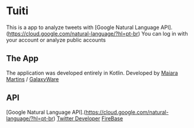 # Tuiti
This is a app to analyze tweets with [Google Natural Language API].(https://cloud.google.com/natural-language/?hl=pt-br)
You can log in with your account or analyze public accounts

## The App 
The application was developed entirely in Kotlin.
Developed by [Maiara Martins](https://www.linkedin.com/in/maiara-martins/) / [GalaxyWare](https://maiaram.github.io)

## API
[Google Natural Language API].(https://cloud.google.com/natural-language/?hl=pt-br)
[Twitter Developer](https://developer.twitter.com/en.html)
[FireBase](https://firebase.google.com/)

